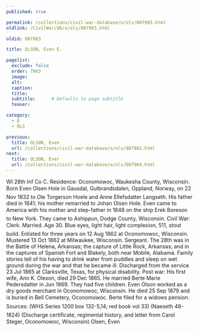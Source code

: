 ```yaml
---
published: true

permalink: /collections/civil-war-database/o/ols/007983.html
oldlink: /CivilWar/db/o/ols/007983.html

oldid: 007983

title: OLSON, Even E.

pagelist:
  exclude: false
  order: 7983
  image: 
  alt:
  caption:
  title:
  subtitle:      # Defaults to page subtitle
  teaser:

category: 
  - O 
  - OLS

previous:
  title: OLSON, Even
  url: /collections/civil-war-database/o/ols/007982.html  
next:
  title: OLSON, Ever
  url: /collections/civil-war-database/o/ols/007984.html   
---
```

WI 28th Inf Co C. Residence: Oconomowoc, Waukesha County, Wisconsin. Born &#147;Even Olsen Hole&#148; in Gausdal, Gulbrandsdalen, Oppland, Norway, on 22 Nov 1832 to Ole Torgerson Hoele and Anne Ellefsdatter Langseth. His father died in 1841; his mother remarried to Johan Olsen Hole. Even came to America with his mother and step-father in 1848 on the ship &#147;Erek Boreson&#148; to New York. They came to Ashippun, Dodge County, Wisconsin. Civil War: Clerk. Married. Age 30. Blue eyes, light hair, light complexion, 5&#146;11&#148;, stout build. Enlisted for three years on 12 Aug 1862 at Oconomowoc, Wisconsin. Mustered 13 Oct 1862 at Milwaukee, Wisconsin. Sergeant. The 28th was in the Battle of Helena, Arkansas; the capture of Little Rock, Arkansas; and in the captures of Spanish Fort and Blakely, both near Mobile, Alabama. Family stories tell of his having to drink water from puddles and sleep on wet ground during the war and that he became ill. Discharged from the service 23 Jul 1865 at Clarksville, Texas, for physical disability. Post war: His first wife, Ann K. Oleson, died 29 Dec 1865. He married Berte Marie Pedersdatter in Jun 1869. They had five children. Even Olson worked as a dry goods merchant in Oconomowoc, Wisconsin. He died 25 Sep 1879 and is buried in Bell Cemetery, Oconomowoc. Berte filed for a widow&#146;s pension. Sources: (WHS Series 1200 box 132-5,14; red book vol 33) (Naeseth &#146;48-1824) (Discharge certificate, regimental history, and letter from Carol Steger, Oconomowoc, Wisconsin) &#147;Olsen, Even&#148;